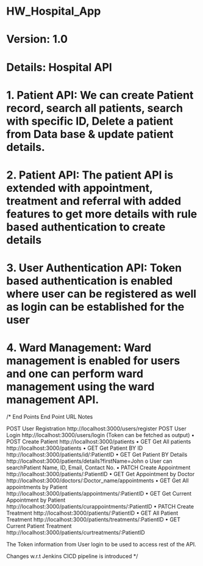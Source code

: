 # HW_Hospital_App

# Version: 1.0
# Details: Hospital API 

# 1. Patient API: We can create Patient record, search all patients, search with specific ID, Delete a patient from Data base & update patient details.
# 2. Patient API: The patient API is extended with appointment, treatment and referral with added features to get more details with rule based authentication to create details
# 3. User Authentication API: Token based authentication is enabled where user can be registered as well as login can be established for the user
# 4. Ward Management: Ward management is enabled for users and one can perform ward management using the ward management API.

  
  /*
  End Points	End Point URL	Notes 
  
  POST	User Registration	http://localhost:3000/users/register
  POST	User Login	http://localhost:3000/users/login (Token can be fetched as output)
  •	POST	Create Patient	http://localhost:3000/patients
  •	GET	Get All patients	http://localhost:3000/patients
  •	GET	Get Patient BY ID	http://localhost:3000/patients/id/:PatientID
  •	GET	Get Patient BY Details	http://localhost:3000/patients/details?firstName=John
    o	User can searchPatient Name, ID, Email, Contact No.
  •	PATCH	Create Appointment	http://localhost:3000/patients/:PatientID
  •	GET	Get Appointment by Doctor	http://localhost:3000/doctors/:Doctor_name/appointments
  •	GET	Get All appointments by Patient	http://localhost:3000/patients/appointments/:PatientID
  •	GET	Get Current Appointment by Patient	http://localhost:3000/patients/curappointments/:PatientID
  •	PATCH	Create Treatment	http://localhost:3000/patients/:PatientID
  •	GET 	All Patient Treatment	http://localhost:3000/patients/treatments/:PatientID
  •	GET 	Current Patient Treatment	http://localhost:3000/patients/curtreatments/:PatientID

  The Token information from User login to be used to access rest of the API. 

  Changes w.r.t Jenkins CICD pipeline is introduced
  */
